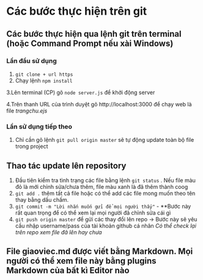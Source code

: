 # Các bước thực hiện trên git
## Các bước thực hiện qua lệnh git trên terminal (hoặc Command Prompt nếu xài Windows)
### **Lần đầu sử dụng**
1. `git clone + url https`
2. Chạy lệnh `npm install` 

3.Lên terminal (CP) gõ `node server.js` để khởi động server

4.Trên thanh URL của trình duyệt gõ http://localhost:3000 để chạy web là file *trangchu.ejs*

### **Lần sử dụng tiếp theo**
1. Chỉ cần gõ lệnh `git pull origin master` sẽ tự động update toàn bộ file trong project

## Thao tác update lên repository
1. Đầu tiên kiểm tra tình trạng các file bằng lệnh `git status` . Nếu file màu đỏ là mới chỉnh sửa/chưa thêm, file màu xanh là đã thêm thành coog
2. `git add .` thêm tất cả file hoặc có thể add các file mong muốn theo tên thay bằng dấu chấm.
3. `git commit -m "Lời nhắn muốn gửi để mọi người thấy"` - **Bước này rất quan trọng để có thể xem lại mọi người đã chỉnh sửa cái gì 
4. `git push origin master` để gửi các thay đổi lên repo -> Bước này sẽ yêu cầu nhập username/pass của tài khoản github cá nhân
*Có thể check lại trên repo xem file đã lên hay chưa*

## File giaoviec.md được viết bằng Markdown. Mọi người có thể xem file này bằng plugins Markdown của bất kì Editor nào


